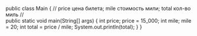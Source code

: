 public class Main {
 // price цена билета; mile стоимость мили; total кол-во миль //  
    public static void main(String[] args) {
        int price;
        price = 15_000;
        int mile;
        mile = 20;
        int total = price / mile;
        System.out.println(total);
    }
}